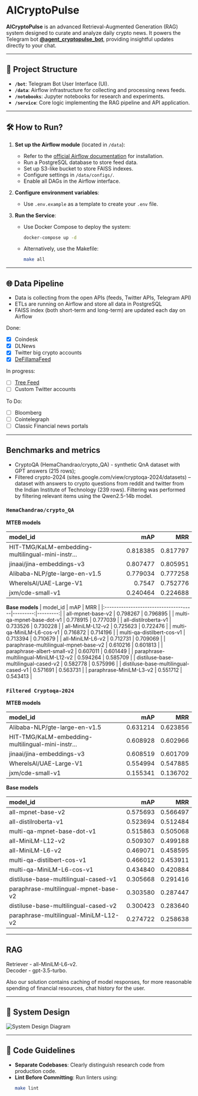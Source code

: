 # AICryptoPulse

**AICryptoPulse** is an advanced Retrieval-Augmented Generation (RAG) system designed to curate and analyze daily crypto news. It powers the Telegram bot **[@agent_cryptopulse_bot](https://t.me/agent_cryptopulse_bot)**, providing insightful updates directly to your chat.

---

## 🚀 Project Structure

- **`/bot`**: Telegram Bot User Interface (UI).
- **`/data`**: Airflow infrastructure for collecting and processing news feeds.
- **`/notebooks`**: Jupyter notebooks for research and experiments.
- **`/service`**: Core logic implementing the RAG pipeline and API application.

---

## 🛠 How to Run?

1. **Set up the Airflow module** (located in `/data`):
   - Refer to the [official Airflow documentation](https://airflow.apache.org/docs/apache-airflow/stable/start.html) for installation.
   - Run a PostgreSQL database to store feed data.
   - Set up S3-like bucket to store FAISS indexes.
   - Configure settings in `/data/configs/`.
   - Enable all DAGs in the Airflow interface.

2. **Configure environment variables**:
   - Use `.env.example` as a template to create your `.env` file.

3. **Run the Service**:
   - Use Docker Compose to deploy the system:
     ```bash
     docker-compose up -d
     ```
   - Alternatively, use the Makefile:
     ```bash
     make all
     ```

---

## 🌐 Data Pipeline
- Data is collecting from the open APIs (feeds, Twitter APIs, Telegram API)
- ETLs are running on Airflow and store all data in PostgreSQL
- FAISS index (both short-term and long-term) are updated each day on Airflow

Done:
 - [x] Coindesk
 - [x] DLNews
 - [x] Twitter big crypto accounts
 - [x] [DeFillamaFeed](https://feed.defillama.com/)

In progress:
- [ ] [Tree Feed](https://news.treeofalpha.com/)
- [ ] Custom Twitter accounts

To Do:
- [ ] Bloomberg
- [ ] Cointelegraph
- [ ] Classic Financial news portals

---

## Benchmarks and metrics
- CryptoQA (HemaChandrao/crypto_QA) - synthetic QnA dataset with GPT answers (215 rows);
- Filtered crypto-2024 (sites.google.com/view/cryptoqa-2024/datasets) – dataset with answers to crypto questions from reddit and twitter from the Indian Institute of Technology (239 rows). Filtering was performed by filtering relevant items using the Qwen2.5-14b model.

### `HemaChandrao/crypto_QA`

**MTEB models**

| model_id                                          |      mAP |      MRR |
|:--------------------------------------------------|---------:|---------:|
| HIT-TMG/KaLM-embedding-multilingual-mini-instr... | 0.818385 | 0.817797 |
| jinaai/jina-embeddings-v3                         | 0.807477 | 0.805951 |
| Alibaba-NLP/gte-large-en-v1.5                     | 0.779034 | 0.777258 |
| WherelsAl/UAE-Large-V1                            | 0.7547   | 0.752776 |
| jxm/cde-small-v1                                  | 0.240464 | 0.224688 |

**Base models**
| model_id                              |      mAP |      MRR |
|:--------------------------------------|---------:|---------:|
| all-mpnet-base-v2                     | 0.798267 | 0.796895 |
| multi-qa-mpnet-base-dot-v1            | 0.778915 | 0.777039 |
| all-distilroberta-v1                  | 0.733526 | 0.730228 |
| all-MiniLM-L12-v2                     | 0.725623 | 0.722476 |
| multi-qa-MiniLM-L6-cos-v1             | 0.716872 | 0.714196 |
| multi-qa-distilbert-cos-v1            | 0.713394 | 0.710679 |
| all-MiniLM-L6-v2                      | 0.712731 | 0.709069 |
| paraphrase-multilingual-mpnet-base-v2 | 0.610216 | 0.601813 |
| paraphrase-albert-small-v2            | 0.607011 | 0.601449 |
| paraphrase-multilingual-MiniLM-L12-v2 | 0.594264 | 0.585709 |
| distiluse-base-multilingual-cased-v2  | 0.582778 | 0.575996 |
| distiluse-base-multilingual-cased-v1  | 0.571691 | 0.563731 |
| paraphrase-MiniLM-L3-v2               | 0.551712 | 0.543413 |

### `Filtered Cryptoqa-2024`

**MTEB models**

| model_id                                          |      mAP |      MRR |
|:--------------------------------------------------|---------:|---------:|
| Alibaba-NLP/gte-large-en-v1.5                     | 0.631214 | 0.623856 |
| HIT-TMG/KaLM-embedding-multilingual-mini-instr... | 0.608928 | 0.602966 |
| jinaai/jina-embeddings-v3                         | 0.608519 | 0.601709 |
| WherelsAl/UAE-Large-V1                            | 0.554994 | 0.547885 |
| jxm/cde-small-v1                                  | 0.155341 | 0.136702 |

**Base models**

| model_id                              |      mAP |      MRR |
|:--------------------------------------|---------:|---------:|
| all-mpnet-base-v2                     | 0.575693 | 0.566497 |
| all-distilroberta-v1                  | 0.523694 | 0.512484 |
| multi-qa-mpnet-base-dot-v1            | 0.515863 | 0.505068 |
| all-MiniLM-L12-v2                     | 0.509307 | 0.499188 |
| all-MiniLM-L6-v2                      | 0.469071 | 0.458595 |
| multi-qa-distilbert-cos-v1            | 0.466012 | 0.453911 |
| multi-qa-MiniLM-L6-cos-v1             | 0.434840 | 0.420884 |
| distiluse-base-multilingual-cased-v1  | 0.305668 | 0.291416 |
| paraphrase-multilingual-mpnet-base-v2 | 0.303580 | 0.287447 |
| distiluse-base-multilingual-cased-v2  | 0.300423 | 0.283640 |
| paraphrase-multilingual-MiniLM-L12-v2 | 0.274722 | 0.258638 |

---

## RAG

Retriever - all-MiniLM-L6-v2.  
Decoder - gpt-3.5-turbo.  

Also our solution contains caching of model responses, for more reasonable spending of financial resources, chat history for the user.

---

## 📐 System Design

![System Design Diagram](https://github.com/user-attachments/assets/3da390f1-7a18-4dd8-ae98-02ba1c9aee71)

---

## 📏 Code Guidelines

- **Separate Codebases**: Clearly distinguish research code from production code.
- **Lint Before Committing**: Run linters using:
  ```bash
  make lint
